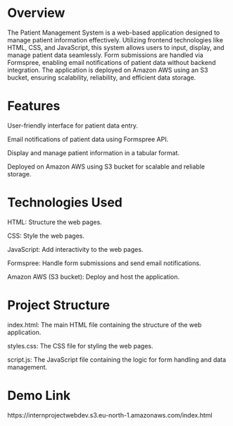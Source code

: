 
<h1>Overview</h1>

The Patient Management System is a web-based application designed to manage patient information effectively. Utilizing frontend technologies like HTML, CSS, and JavaScript, this system allows users to input, display, and manage patient data seamlessly. Form submissions are handled via Formspree, enabling email notifications of patient data without backend integration. The application is deployed on Amazon AWS using an S3 bucket, ensuring scalability, reliability, and efficient data storage.

<h1>Features</h1>

User-friendly interface for patient data entry.

Email notifications of patient data using Formspree API.

Display and manage patient information in a tabular format.

Deployed on Amazon AWS using S3 bucket for scalable and reliable storage.

<h1>Technologies Used</h1>

HTML: Structure the web pages.

CSS: Style the web pages.

JavaScript: Add interactivity to the web pages.

Formspree: Handle form submissions and send email notifications.

Amazon AWS (S3 bucket): Deploy and host the application.

<h1>Project Structure</h1>

index.html: The main HTML file containing the structure of the web application.

styles.css: The CSS file for styling the web pages.

script.js: The JavaScript file containing the logic for form handling and data management.

<h1>Demo Link</h1>
https://internprojectwebdev.s3.eu-north-1.amazonaws.com/index.html
